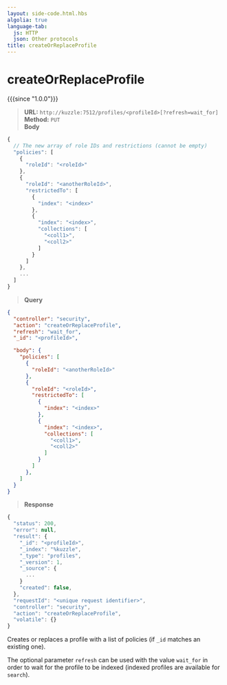 ```yaml
---
layout: side-code.html.hbs
algolia: true
language-tab:
  js: HTTP
  json: Other protocols
title: createOrReplaceProfile
---
```



# createOrReplaceProfile

{{{since "1.0.0"}}}



<blockquote class="js">
<p>
<b>URL:</b> <code>http://kuzzle:7512/profiles/&lt;profileId&gt;[?refresh=wait_for]</code>
<br><b>Method:</b> <code>PUT</code>
<br><b>Body</b>
</p>
</blockquote>

```js
{
  // The new array of role IDs and restrictions (cannot be empty)
  "policies": [
    {
      "roleId": "<roleId>"
    },
    {
      "roleId": "<anotherRoleId>",
      "restrictedTo": [
        {
          "index": "<index>"
        },
        {
          "index": "<index>",
          "collections": [
            "<coll1>",
            "<coll2>"
          ]
        }
      ]
    },
    ...
  ]
}
```

<blockquote class="json">
<p>
<b>Query</b>
</p>
</blockquote>

```json
{
  "controller": "security",
  "action": "createOrReplaceProfile",
  "refresh": "wait_for",
  "_id": "<profileId>",              

  "body": {
    "policies": [
      {
        "roleId": "<anotherRoleId>"
      },
      {
        "roleId": "<roleId>",
        "restrictedTo": [
          {
            "index": "<index>"
          },
          {
            "index": "<index>",
            "collections": [
              "<coll1>",
              "<coll2>"
            ]
          }
        ]
      },
    ]
  }
}
```

>**Response**

```javascript
{
  "status": 200,
  "error": null,
  "result": {
    "_id": "<profileId>",
    "_index": "%kuzzle",
    "_type": "profiles",
    "_version": 1,
    "_source": {
      ...
    }
    "created": false,
  },
  "requestId": "<unique request identifier>",
  "controller": "security",
  "action": "createOrReplaceProfile",
  "volatile": {}
}
```

Creates or replaces a profile with a list of policies (if `_id` matches an existing one).

The optional parameter `refresh` can be used
with the value `wait_for` in order to wait for the profile to be indexed (indexed profiles are available for `search`).
